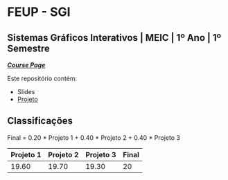 # FEUP - SGI

## Sistemas Gráficos Interativos | MEIC | 1º Ano | 1º Semestre


[***Course Page***](https://sigarra.up.pt/feup/pt/ucurr_geral.ficha_uc_view?pv_ocorrencia_id=501935)


Este repositório contém:
- Slides
- [Projeto](./sgi-t04-g05/)

## Classificações

Final = 0.20 * Projeto 1 + 0.40 * Projeto 2 + 0.40 * Projeto 3

| Projeto 1 | Projeto 2 | Projeto 3 | Final
|---|---|---|---
| 19.60 | 19.70 | 19.30 | 20
